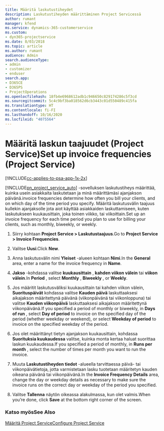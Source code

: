 ```yaml
---
title: Määritä laskutustiheydet
description: Laskutustiheyden määrittäminen Project Servicessä
author: rumant
manager: kfend
ms.service: dynamics-365-customerservice
ms.custom:
- dyn365-projectservice
ms.date: 8/03/2018
ms.topic: article
ms.author: rumant
audience: Admin
search.audienceType:
- admin
- customizer
- enduser
search.app:
- D365CE
- D365PS
- ProjectOperations
ms.openlocfilehash: 18fb4e6968612adb1c946650c829174286c5f3cd
ms.sourcegitcommit: 5c4c9bf3ba018562d6cb3443c01d550489c415fa
ms.translationtype: HT
ms.contentlocale: fi-FI
ms.lasthandoff: 10/16/2020
ms.locfileid: "4075564"
---
```

# <a name="set-up-invoice-frequencies-project-service"></a><span data-ttu-id="2ae9f-103">Määritä laskun taajuudet (Project Service)</span><span class="sxs-lookup"><span data-stu-id="2ae9f-103">Set up invoice frequencies (Project Service)</span></span>

[!INCLUDE[cc-applies-to-psa-app-1x-2x](../includes/cc-applies-to-psa-app-1x-2x.md)]

[!INCLUDE[pn_project_service_auto](../includes/pn-project-service-auto.md)] <span data-ttu-id="2ae9f-104">-sovelluksen laskutustiheys määrittää, kuinka usein asiakkaita laskutetaan ja minä määrittämäsi ajanjakson päivänä.</span><span class="sxs-lookup"><span data-stu-id="2ae9f-104">invoice frequencies determine how often you bill your clients, and on which day of the time period you specify.</span></span> <span data-ttu-id="2ae9f-105">Määritä laskutusvälin taajuus kullekin ajanjaksolle jota aiot käyttää asiakkaiden laskuttamiseen, kuten laskutukseen kuukausittain, joka toinen viikko, tai viikoittain.</span><span class="sxs-lookup"><span data-stu-id="2ae9f-105">Set up an invoice frequency for each time period you plan to use for billing your clients, such as monthly, biweekly, or weekly.</span></span>  
  
1.  <span data-ttu-id="2ae9f-106">Siirry kohtaan **Project Service > Laskutustaajuus**.</span><span class="sxs-lookup"><span data-stu-id="2ae9f-106">Go to **Project Service > Invoice Frequencies**.</span></span>  
  
2.  <span data-ttu-id="2ae9f-107">Valitse **Uusi**.</span><span class="sxs-lookup"><span data-stu-id="2ae9f-107">Click **New**.</span></span>  
  
3.  <span data-ttu-id="2ae9f-108">Anna laskutusvälin nimi **Yleiset** -alueen kohtaan **Nimi**.</span><span class="sxs-lookup"><span data-stu-id="2ae9f-108">In the **General** area, enter a name for the invoice frequency in **Name**.</span></span>  
  
4.  <span data-ttu-id="2ae9f-109">**Jakso** -kohdassa valitse **kuukausittain** , **kahden viikon välein** tai **viikon välein**.</span><span class="sxs-lookup"><span data-stu-id="2ae9f-109">In **Period** , select **Monthly** , **Biweekly** , or **Weekly**.</span></span>  
  
5.  <span data-ttu-id="2ae9f-110">Jos määritit laskutusväliksi kuukausittain tai kahden viikon välein, **Suorituspäivät** kohdassa valitse **Kauden päivä** laskuttaaksesi aikajakson määritettynä päivänä (viikonpäivänä tai viikonloppuna) tai valitse **Kauden viikonpäivä** laskuttaaksesi aikajakson määritettynä viikonpäivänä.</span><span class="sxs-lookup"><span data-stu-id="2ae9f-110">If you specified a period of monthly or biweekly, in **Days of run** , select **Day of period** to invoice on the specified day of the period (whether weekday or weekend), or select **Weekday of period** to invoice on the specified weekday of the period.</span></span>  
  
6.  <span data-ttu-id="2ae9f-111">Jos olet määrittänyt tietyn ajanjakson kuukausittain, kohdassa **Suorituksia kuukaudessa** valitse, kuinka monta kertaa haluat suorittaa laskun kuukaudessa.</span><span class="sxs-lookup"><span data-stu-id="2ae9f-111">If you specified a period of monthly, in **Runs per month** , select the number of times per month you want to run the invoice.</span></span>  
  
7.  <span data-ttu-id="2ae9f-112">Muuta **Laskutustiheyden tiedot** -alueella tarvittaessa päivä- tai viikonpäivätietoja, jotta varmistetaan lasku tuotetaan määritetyn kauden oikeana päivänä tai viikonpäivänä.</span><span class="sxs-lookup"><span data-stu-id="2ae9f-112">In the **Invoice Frequency Details** area, change the day or weekday details as necessary to make sure the invoice runs on the correct day or weekday of the period you specified.</span></span>  
  
8.  <span data-ttu-id="2ae9f-113">Valitse **Tallenna** näytön oikeassa alakulmassa, kun olet valmis.</span><span class="sxs-lookup"><span data-stu-id="2ae9f-113">When you’re done, click **Save** at the bottom right corner of the screen.</span></span>  
  
### <a name="see-also"></a><span data-ttu-id="2ae9f-114">Katso myös</span><span class="sxs-lookup"><span data-stu-id="2ae9f-114">See Also</span></span>  
 [<span data-ttu-id="2ae9f-115">Määritä Project Service</span><span class="sxs-lookup"><span data-stu-id="2ae9f-115">Configure Project Service</span></span>](../psa/configure.md)
